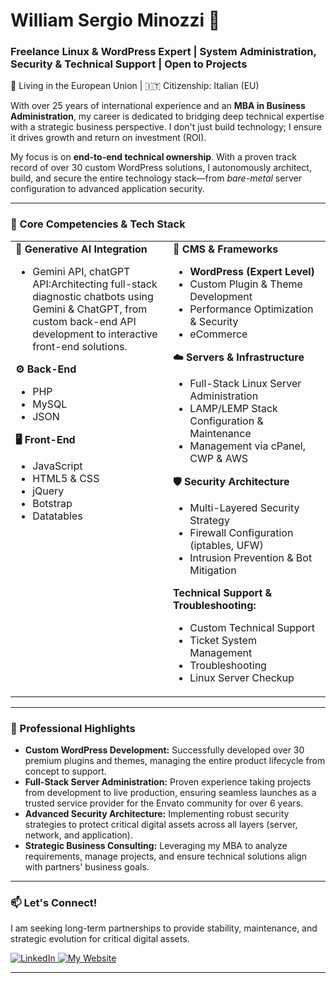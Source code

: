 # William Sergio Minozzi 👋
### Freelance Linux & WordPress Expert | System Administration, Security & Technical Support | Open to Projects 

<p align="left">
  📍 Living in the European Union | 🇮🇹 Citizenship: Italian (EU)
</p>

With over 25 years of international experience and an **MBA in Business Administration**, my career is dedicated to bridging deep technical expertise with a strategic business perspective. I don't just build technology; I ensure it drives growth and return on investment (ROI).

My focus is on **end-to-end technical ownership**. With a proven track record of over 30 custom WordPress solutions, I autonomously architect, build, and secure the entire technology stack—from *bare-metal* server configuration to advanced application security.

---

### 🚀 Core Competencies & Tech Stack

<table>
  <tr>
    <td valign="top" width="50%">
      <strong>🤖 Generative AI Integration</strong>
      <ul>
        <li>Gemini API, chatGPT API:Architecting full-stack diagnostic chatbots using Gemini & ChatGPT, from custom back-end API development to interactive front-end solutions.</li>
      </ul>
      <strong>⚙️ Back-End</strong>
      <ul>
        <li>PHP</li>
        <li>MySQL</li>
        <li>JSON</li>
      </ul>
      <strong>🖥️ Front-End</strong>
      <ul>
        <li>JavaScript</li>
        <li>HTML5 & CSS</li>
        <li>jQuery</li>
        <li>Botstrap</li>
        <li>Datatables</li>
      </ul>
    </td>
    <td valign="top" width="50%">
      <strong>🚀 CMS & Frameworks</strong>
      <ul>
        <li><strong>WordPress (Expert Level)</strong></li>
        <li>Custom Plugin & Theme Development</li>
        <li>Performance Optimization & Security</li>
          <li>eCommerce</li>
      </ul>
      <strong>☁️ Servers & Infrastructure</strong>
      <ul>
        <li>Full-Stack Linux Server Administration</li>
        <li>LAMP/LEMP Stack Configuration & Maintenance</li>
        <li>Management via cPanel, CWP & AWS</li>
      </ul>
      <strong>🛡️ Security Architecture</strong>
      <ul>
        <li>Multi-Layered Security Strategy</li>
        <li>Firewall Configuration (iptables, UFW)</li>
        <li>Intrusion Prevention & Bot Mitigation</li>
      </ul>
      <strong>Technical Support & Troubleshooting:</strong>
<ul>
    <li>Custom Technical Support</li>
    <li>Ticket System Management</li>
    <li>Troubleshooting</li>
    <li>Linux Server Checkup</li>
</ul>
    </td>
  </tr>
</table>

---

### 🎯 Professional Highlights

-   **Custom WordPress Development:** Successfully developed over 30 premium plugins and themes, managing the entire product lifecycle from concept to support.
-   **Full-Stack Server Administration:** Proven experience taking projects from development to live production, ensuring seamless launches as a trusted service provider for the Envato community for over 6 years.
-   **Advanced Security Architecture:** Implementing robust security strategies to protect critical digital assets across all layers (server, network, and application).
-   **Strategic Business Consulting:** Leveraging my MBA to analyze requirements, manage projects, and ensure technical solutions align with partners' business goals.

---




### 📫 Let's Connect!

I am seeking long-term partnerships to provide stability, maintenance, and strategic evolution for critical digital assets.

<p>
  <!-- Link do LinkedIn -->
  <a href="https://www.linkedin.com/in/sergiominozzi/" target="_blank">
    <img src="https://img.shields.io/badge/LinkedIn-0077B5?style=for-the-badge&logo=linkedin&logoColor=white" alt="LinkedIn">
  </a>
  
  <!-- ✨ NOVO LINK PARA O SITE ✨ (Lembre-se de trocar o URL) -->
  <a href="https://sergiominozzi.com" target="_blank">
    <img src="https://img.shields.io/badge/Website-4A90E2?style=for-the-badge&logo=firefox-browser&logoColor=white" alt="My Website">
  </a>
  

</p>

---


